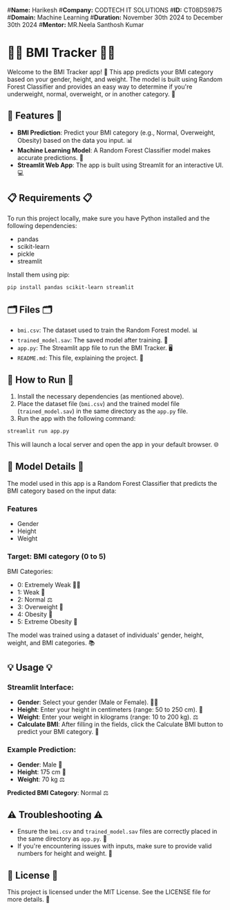#**Name:** Harikesh
#**Company:** CODTECH IT SOLUTIONS
#**ID:** CT08DS9875
#**Domain:** Machine Learning
#**Duration:** November 30th 2024 to December 30th 2024
#**Mentor:** MR.Neela Santhosh Kumar




# 🏋️‍♂️ BMI Tracker 🏋️‍♀️

Welcome to the BMI Tracker app! 🌟 This app predicts your BMI category based on your gender, height, and weight. The model is built using Random Forest Classifier and provides an easy way to determine if you're underweight, normal, overweight, or in another category. 💪

## 🌟 Features 🌟

- **BMI Prediction**: Predict your BMI category (e.g., Normal, Overweight, Obesity) based on the data you input. 📊
- **Machine Learning Model**: A Random Forest Classifier model makes accurate predictions. 🤖
- **Streamlit Web App**: The app is built using Streamlit for an interactive UI. 💻

## 📋 Requirements 📋

To run this project locally, make sure you have Python installed and the following dependencies:
- pandas
- scikit-learn
- pickle
- streamlit

Install them using pip:

```bash
pip install pandas scikit-learn streamlit
```

## 🗂️ Files 🗂️

- `bmi.csv`: The dataset used to train the Random Forest model. 📊
- `trained_model.sav`: The saved model after training. 💾
- `app.py`: The Streamlit app file to run the BMI Tracker. 🖥️
- `README.md`: This file, explaining the project. 📄

## 🚀 How to Run 🚀

1. Install the necessary dependencies (as mentioned above).
2. Place the dataset file (`bmi.csv`) and the trained model file (`trained_model.sav`) in the same directory as the `app.py` file.
3. Run the app with the following command:

```bash
streamlit run app.py
```

This will launch a local server and open the app in your default browser. 🌐

## 🤖 Model Details 🤖

The model used in this app is a Random Forest Classifier that predicts the BMI category based on the input data:

### Features
- Gender
- Height
- Weight

### Target: BMI category (0 to 5)

BMI Categories:
- 0: Extremely Weak 🦸‍♂️
- 1: Weak 💪
- 2: Normal ⚖️
- 3: Overweight 🍔
- 4: Obesity 🍩
- 5: Extreme Obesity 🍕

The model was trained using a dataset of individuals' gender, height, weight, and BMI categories. 📚

## 💡 Usage 💡

### Streamlit Interface:
- **Gender**: Select your gender (Male or Female). 👦👧
- **Height**: Enter your height in centimeters (range: 50 to 250 cm). 📏
- **Weight**: Enter your weight in kilograms (range: 10 to 200 kg). ⚖️
- **Calculate BMI**: After filling in the fields, click the Calculate BMI button to predict your BMI category. 🧮

### Example Prediction:
- **Gender**: Male 👨
- **Height**: 175 cm 📏
- **Weight**: 70 kg ⚖️

**Predicted BMI Category**: Normal ⚖️

## ⚠️ Troubleshooting ⚠️

- Ensure the `bmi.csv` and `trained_model.sav` files are correctly placed in the same directory as `app.py`. 📂
- If you're encountering issues with inputs, make sure to provide valid numbers for height and weight. 🧐

## 📜 License 📜

This project is licensed under the MIT License. See the LICENSE file for more details. 📃
